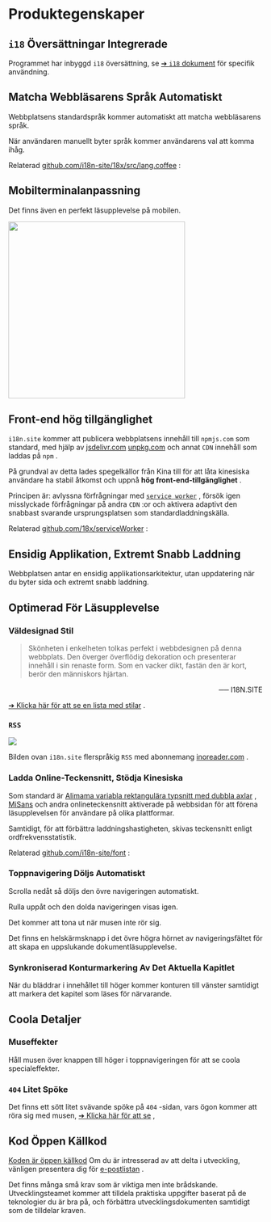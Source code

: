 # Produktegenskaper

## `i18` Översättningar Integrerade

Programmet har inbyggd `i18` översättning, se [➔ `i18` dokument](/i18) för specifik användning.

## Matcha Webbläsarens Språk Automatiskt

Webbplatsens standardspråk kommer automatiskt att matcha webbläsarens språk.

När användaren manuellt byter språk kommer användarens val att komma ihåg.

Relaterad [github.com/i18n-site/18x/src/lang.coffee](https://github.com/i18n-site/18x/blob/main/src/lang.coffee) :

## Mobilterminalanpassning

Det finns även en perfekt läsupplevelse på mobilen.

<img src="//p.3ti.site/1721379497.avif" width="350px">

## <a rel=id href="#ha" id="ha"></a> Front-end hög tillgänglighet

`i18n.site` kommer att publicera webbplatsens innehåll till `npmjs.com` som standard, med hjälp av [jsdelivr.com](//jsdelivr.com) [unpkg.com](//unpkg.com) och annat `CDN` innehåll som laddas på `npm` .

På grundval av detta lades spegelkällor från Kina till för att låta kinesiska användare ha stabil åtkomst och uppnå **hög front-end-tillgänglighet** .

Principen är: avlyssna förfrågningar med [`service worker`](https://developer.mozilla.org/docs/Web/API/Service_Worker_API) , försök igen misslyckade förfrågningar på andra `CDN` :or och aktivera adaptivt den snabbast svarande ursprungsplatsen som standardladdningskälla.

Relaterad [github.com/18x/serviceWorker](https://github.com/i18n-site/18x/tree/main/serviceWorker) :

## Ensidig Applikation, Extremt Snabb Laddning

Webbplatsen antar en ensidig applikationsarkitektur, utan uppdatering när du byter sida och extremt snabb laddning.

## Optimerad För Läsupplevelse

### Väldesignad Stil

> Skönheten i enkelheten tolkas perfekt i webbdesignen på denna webbplats.
> Den överger överflödig dekoration och presenterar innehåll i sin renaste form.
> Som en vacker dikt, fastän den är kort, berör den människors hjärtan.

<p style="text-align:right">── I18N.SITE</p>

[➔ Klicka här för att se en lista med stilar](/i18n.site/md/styl) .

### `RSS`

![](//p.3ti.site/1725541085.avif)

Bilden ovan `i18n.site` flerspråkig `RSS` med abonnemang [inoreader.com](//inoreader.com) .

### Ladda Online-Teckensnitt, Stödja Kinesiska

Som standard är [Alimama variabla rektangulära typsnitt med dubbla axlar](https://www.iconfont.cn/fonts/detail?cnid=pOvFIr086ADR) , [MiSans](https://hyperos.mi.com/font/zh/download/) och andra onlineteckensnitt aktiverade på webbsidan för att förena läsupplevelsen för användare på olika plattformar.

Samtidigt, för att förbättra laddningshastigheten, skivas teckensnitt enligt ordfrekvensstatistik.

Relaterad [github.com/i18n-site/font](https://github.com/i18n-site/font) :

### Toppnavigering Döljs Automatiskt

Scrolla nedåt så döljs den övre navigeringen automatiskt.

Rulla uppåt och den dolda navigeringen visas igen.

Det kommer att tona ut när musen inte rör sig.

Det finns en helskärmsknapp i det övre högra hörnet av navigeringsfältet för att skapa en uppslukande dokumentläsupplevelse.

### Synkroniserad Konturmarkering Av Det Aktuella Kapitlet

När du bläddrar i innehållet till höger kommer konturen till vänster samtidigt att markera det kapitel som läses för närvarande.

## Coola Detaljer

### Museffekter

Håll musen över knappen till höger i toppnavigeringen för att se coola specialeffekter.

### `404` Litet Spöke

Det finns ett sött litet svävande spöke på `404` -sidan, vars ögon kommer att röra sig med musen, [➔ Klicka här för att se](/404) ,

## Kod Öppen Källkod

[Koden är öppen källkod](/i18n.site/c/src) Om du är intresserad av att delta i utveckling, vänligen presentera dig för [e-postlistan](//groups.google.com/u/2/g/i18n-site) .

Det finns många små krav som är viktiga men inte brådskande. Utvecklingsteamet kommer att tilldela praktiska uppgifter baserat på de teknologier du är bra på, och förbättra utvecklingsdokumenten samtidigt som de tilldelar kraven.